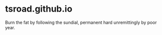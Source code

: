 # tsroad.github.io
Burn the fat by following the sundial, permanent hard unremittingly by poor year. 
